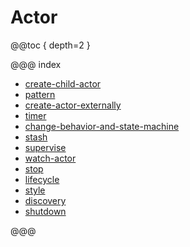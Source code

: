 # Actor

@@toc { depth=2 }

@@@ index

* [create-child-actor](create-child-actor.md)
* [pattern](pattern/index.md)
* [create-actor-externally](create-actor-externally.md)
* [timer](timer.md)
* [change-behavior-and-state-machine](change-behavior-and-state-machine.md)
* [stash](stash.md)
* [supervise](supervise.md)
* [watch-actor](watch-actor.md)
* [stop](stop.md)
* [lifecycle](lifecycle.md)
* [style](style.md)
* [discovery](discovery.md)
* [shutdown](shutdown.md)

@@@
